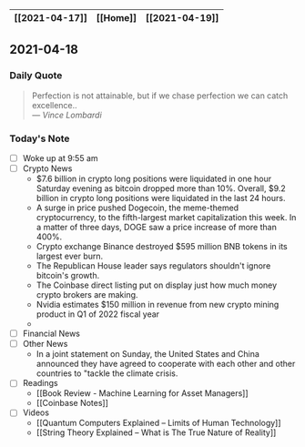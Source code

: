 | [[2021-04-17]] | [[Home]] | [[2021-04-19]] |
| :------------: | :------: | :------------: |

## 2021-04-18 

### Daily Quote
> Perfection is not attainable, but if we chase perfection we can catch excellence..  
> &mdash; <cite>Vince Lombardi</cite>

### Today's Note
- [ ] Woke up at 9:55 am
- [ ] Crypto News
	- $7.6 billion in crypto long positions were liquidated in one hour Saturday evening as bitcoin dropped more than 10%. Overall, $9.2 billion in crypto long positions were liquidated in the last 24 hours.
	- A surge in price pushed Dogecoin, the meme-themed cryptocurrency, to the fifth-largest market capitalization this week. In a matter of three days, DOGE saw a price increase of more than 400%.
	- Crypto exchange Binance destroyed $595 million BNB tokens in its largest ever burn.
	- The Republican House leader says regulators shouldn't ignore bitcoin's growth.
	- The Coinbase direct listing put on display just how much money crypto brokers are making.
	- Nvidia estimates $150 million in revenue from new crypto mining product in Q1 of 2022 fiscal year
	- 
- [ ] Financial News
- [ ] Other News
	- In a joint statement on Sunday, the United States and China announced they have agreed to cooperate with each other and other countries to "tackle the climate crisis.
- [ ] Readings
	- [[Book Review - Machine Learning for Asset Managers]]
	- [[Coinbase Notes]]
- [ ] Videos
	- [[Quantum Computers Explained – Limits of Human Technology]]
	- [[String Theory Explained – What is The True Nature of Reality]]